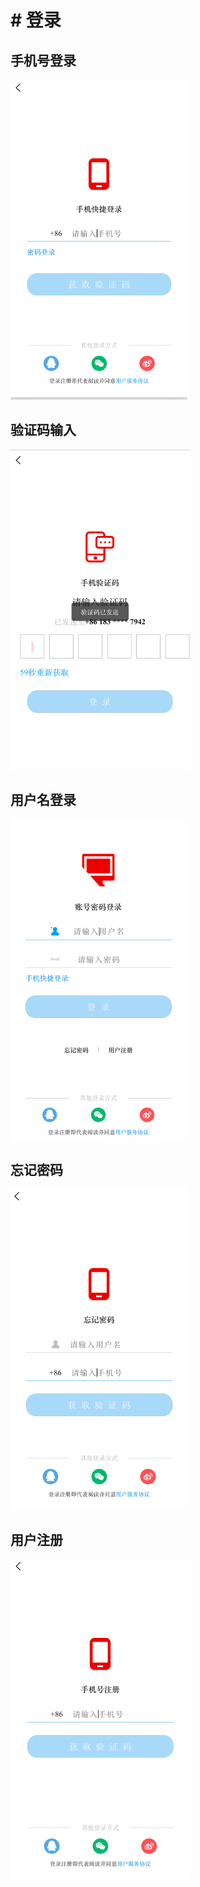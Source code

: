 # # 登录

## 手机号登录

<img src="./assets/image-20231209235805264.png" alt="image-20231209235805264" style="zoom:50%;" />

## 验证码输入

<img src="./assets/image-20231209235938246.png" alt="image-20231209235938246" style="zoom:50%;" />

## 用户名登录

<img src="./assets/image-20231209235821382.png" alt="image-20231209235821382" style="zoom:50%;" />

## 忘记密码

<img src="./assets/image-20231209235837385.png" alt="image-20231209235837385" style="zoom:50%;" />

## 用户注册

<img src="./assets/image-20231209235904251.png" alt="image-20231209235904251" style="zoom:50%;" />